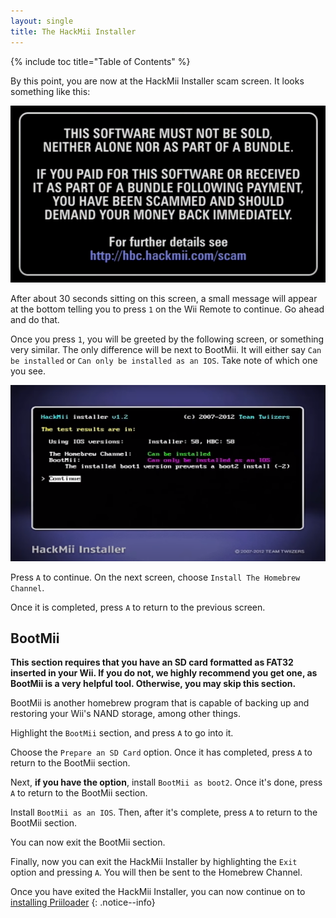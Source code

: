 ```yaml
---
layout: single
title: The HackMii Installer
---
```


{% include toc title="Table of Contents" %}

By this point, you are now at the HackMii Installer scam screen. It looks something like this:

![HackMii Scam Screen](/images/hackmiiscamscreen.png)

After about 30 seconds sitting on this screen, a small message will appear at the bottom telling you to press ``1`` on the Wii Remote to continue. Go ahead and do that.

Once you press ``1``, you will be greeted by the following screen, or something very similar. The only difference will be next to BootMii. It will either say ``Can be installed`` or ``Can only be installed as an IOS``. Take note of which one you see.

![HackMii Menu](/images/hackmiimenuios.png)

Press ``A`` to continue. On the next screen, choose ``Install The Homebrew Channel``.

Once it is completed, press ``A`` to return to the previous screen.

## BootMii

**This section requires that you have an SD card formatted as FAT32 inserted in your Wii. If you do not, we highly recommend you get one, as BootMii is a very helpful tool. Otherwise, you may skip this section.**

BootMii is another homebrew program that is capable of backing up and restoring your Wii's NAND storage, among other things.

Highlight the ``BootMii`` section, and press ``A`` to go into it.

Choose the ``Prepare an SD Card`` option. Once it has completed, press ``A`` to return to the BootMii section.

Next, **if you have the option**, install ``BootMii as boot2``. Once it's done, press ``A`` to return to the BootMii section.

Install ``BootMii as an IOS``. Then, after it's complete, press ``A`` to return to the BootMii section.

You can now exit the BootMii section.

Finally, now you can exit the HackMii Installer by highlighting the ``Exit`` option and pressing ``A``. You will then be sent to the Homebrew Channel.

Once you have exited the HackMii Installer, you can now continue on to [installing Priiloader](/wiipriiloader)
{: .notice--info}
